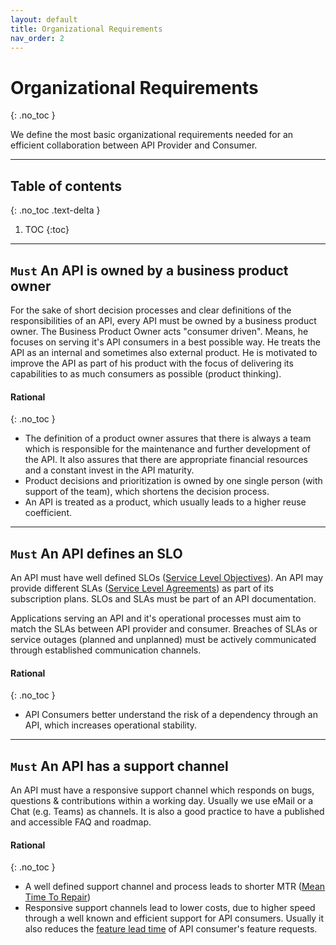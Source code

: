 ```yaml
---
layout: default
title: Organizational Requirements
nav_order: 2
---
```


Organizational Requirements
===========================
{: .no_toc }

We define the most basic organizational requirements needed for an efficient collaboration between API Provider and Consumer.

---

## Table of contents
{: .no_toc .text-delta }

1. TOC
{:toc}

---

## `Must` An API is owned by a business product owner

For the sake of short decision processes and clear definitions of the responsibilities of an API, every API must be owned by a business product owner. The Business Product Owner acts "consumer driven". Means, he focuses on serving it's API consumers in a best possible way. He treats the API as an internal and sometimes also external product. He is motivated to improve the API as part of his product with the focus of delivering its capabilities to as much consumers as possible (product thinking).

#### Rational
{: .no_toc }
- The definition of a product owner assures that there is always a team which is responsible for the maintenance and further development of the API. It also assures that there are appropriate financial resources and a constant invest in the API maturity.
- Product decisions and prioritization is owned by one single person (with support of the team), which shortens the decision process.
- An API is treated as a product, which usually leads to a higher reuse coefficient.

---

## `Must` An API defines an SLO

An API must have well defined SLOs ([Service Level Objectives](https://en.wikipedia.org/wiki/Service-level_objective)). An API may provide different SLAs ([Service Level Agreements](https://en.wikipedia.org/wiki/Service-level_agreement)) as part of its subscription plans. SLOs and SLAs must be part of an API documentation.

Applications serving an API and it's operational processes must aim to match the SLAs between API provider and consumer. Breaches of SLAs or service outages (planned and unplanned) must be actively communicated through established communication channels.

#### Rational
{: .no_toc }
- API Consumers better understand the risk of a dependency through an API, which increases operational stability.

---

## `Must` An API has a support channel

An API must have a responsive support channel which responds on bugs, questions & contributions within a working day. Usually we use eMail or a Chat (e.g. Teams) as channels. It is also a good practice to have a published and accessible FAQ and roadmap.

#### Rational
{: .no_toc }
- A well defined support channel and process leads to shorter MTR ([Mean Time To Repair](https://en.wikipedia.org/wiki/Mean_time_to_repair))
- Responsive support channels lead to lower costs, due to higher speed through a well known and efficient support for API consumers. Usually it also reduces the [feature lead time](https://en.wikipedia.org/wiki/Lead_time) of API consumer's feature requests.